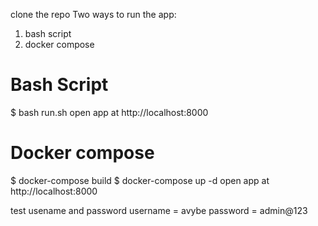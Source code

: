 clone the repo
Two ways to run the app:
1. bash script
2. docker compose

# Bash Script
$ bash run.sh
open app at http://localhost:8000

# Docker compose
$ docker-compose build
$ docker-compose up -d
open app at http://localhost:8000

test usename and password
username = avybe
password = admin@123

